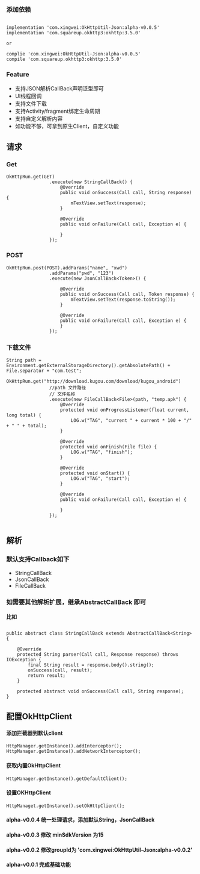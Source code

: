 ### 添加依赖

```

implementation 'com.xingwei:OkHttpUtil-Json:alpha-v0.0.5'
implementation 'com.squareup.okhttp3:okhttp:3.5.0'

or

complie 'com.xingwei:OkHttpUtil-Json:alpha-v0.0.5' 
compile 'com.squareup.okhttp3:okhttp:3.5.0'

```

### Feature

- 支持JSON解析CallBack声明泛型即可
- UI线程回调
- 支持文件下载
- 支持Activity/fragment绑定生命周期
- 支持自定义解析内容
- 如功能不够，可拿到原生Client，自定义功能

## 请求

### Get

```
OkHttpRun.get(GET)
                .execute(new StringCallBack() {
                    @Override
                    public void onSuccess(Call call, String response) {
                        mTextView.setText(response);
                    }

                    @Override
                    public void onFailure(Call call, Exception e) {

                    }
                });
```


### POST

```
OkHttpRun.post(POST).addParams("name", "xwd")
                .addParams("pwd", "123")
                .execute(new JsonCallBack<Token>() {

                    @Override
                    public void onSuccess(Call call, Token response) {
                        mTextView.setText(response.toString());
                    }

                    @Override
                    public void onFailure(Call call, Exception e) {
                    }
                });
```

### 下载文件

```
String path = Environment.getExternalStorageDirectory().getAbsolutePath() + File.separator + "com.test";
        OkHttpRun.get("http://download.kugou.com/download/kugou_android")
                //path 文件路径
                // 文件名称
                .execute(new FileCallBack<File>(path, "temp.apk") {
                    @Override
                    protected void onProgressListener(float current, long total) {
                        LOG.w("TAG", "current " + current * 100 + "/" + " " + total);
                    }

                    @Override
                    protected void onFinish(File file) {
                        LOG.w("TAG", "finish");
                    }

                    @Override
                    protected void onStart() {
                        LOG.w("TAG", "start");
                    }

                    @Override
                    public void onFailure(Call call, Exception e) {

                    }
                });


```


## 解析

### 默认支持Callback如下

- StringCallBack
- JsonCallBack
- FileCallBack

### 如需要其他解析扩展，继承AbstractCallBack 即可

**比如**
```

public abstract class StringCallBack extends AbstractCallBack<String> {

    @Override
    protected String parser(Call call, Response response) throws IOException {
        final String result = response.body().string();
        onSuccess(call, result);
        return result;
    }

    protected abstract void onSuccess(Call call, String response);
}

```


## 配置OkHttpClient

#### 添加拦截器到默认client

```
HttpManager.getInstance().addInterceptor();
HttpManager.getInstance().addNetworkInterceptor();
```

#### 获取内置OkHttpClient

```
HttpManager.getInstance().getDefaultClient();
```


#### 设置OKHttpClient

```
HttpManaget.getInstance().setOkHttpClient();
```



#### alpha-v0.0.4 统一处理请求，添加默认String，JsonCallBack

#### alpha-v0.0.3 修改 minSdkVersion 为15

#### alpha-v0.0.2 修改groupId为 'com.xingwei:OkHttpUtil-Json:alpha-v0.0.2'

#### alpha-v0.0.1 完成基础功能






